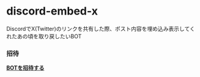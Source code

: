 # discord-embed-x
DiscordでX(Twitter)のリンクを共有した際、ポスト内容を埋め込み表示してくれたあの頃を取り戻したいBOT

### 招待
**[BOTを招待する](https://discord.com/api/oauth2/authorize?client_id=1187711831817605120&permissions=412317240384&scope=bot)**
